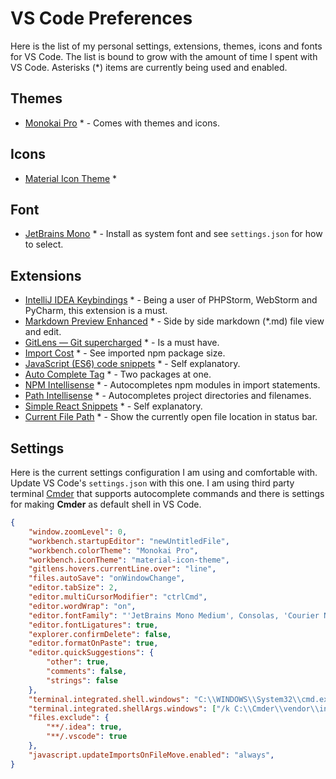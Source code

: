 # VS Code Preferences

Here is the list of my personal settings, extensions, themes, icons and fonts for VS Code. The list is bound to grow with the amount of time I spent with VS Code. Asterisks (*) items are currently being used and enabled.



## Themes

- [Monokai Pro](https://marketplace.visualstudio.com/items?itemName=monokai.theme-monokai-pro-vscode&ssr=false) * - Comes with themes and icons.



## Icons

- [Material Icon Theme](https://marketplace.visualstudio.com/items?itemName=PKief.material-icon-theme) *



## Font

- [JetBrains Mono](https://www.jetbrains.com/lp/mono/) * - Install as system font and see `settings.json` for how to select.



## Extensions

- [IntelliJ IDEA Keybindings](https://marketplace.visualstudio.com/items?itemName=k--kato.intellij-idea-keybindings) * - Being a user of PHPStorm, WebStorm and PyCharm, this extension is a must.
- [Markdown Preview Enhanced](https://marketplace.visualstudio.com/items?itemName=shd101wyy.markdown-preview-enhanced) * - Side by side markdown (*.md) file view and edit.
- [GitLens — Git supercharged](https://marketplace.visualstudio.com/items?itemName=eamodio.gitlens) * - Is a must have.
- [Import Cost](https://marketplace.visualstudio.com/items?itemName=wix.vscode-import-cost) * - See imported npm package size.
- [JavaScript (ES6) code snippets](https://marketplace.visualstudio.com/items?itemName=xabikos.JavaScriptSnippets) * - Self explanatory.
- [Auto Complete Tag](https://marketplace.visualstudio.com/items?itemName=formulahendry.auto-complete-tag) * - Two packages at one.
- [NPM Intellisense](https://marketplace.visualstudio.com/items?itemName=christian-kohler.npm-intellisense) * - Autocompletes npm modules in import statements.
- [Path Intellisense](https://marketplace.visualstudio.com/items?itemName=christian-kohler.path-intellisense) * - Autocompletes project directories and filenames.
- [Simple React Snippets](https://marketplace.visualstudio.com/items?itemName=burkeholland.simple-react-snippets) * - Self explanatory.
- [Current File Path](https://marketplace.visualstudio.com/items?itemName=YoshinoriN.current-file-path) * - Show the currently open file location in status bar.



## Settings

Here is the current settings configuration I am using and comfortable with. Update VS Code's `settings.json` with this one. I am using third party terminal [Cmder](https://cmder.net/) that supports autocomplete commands and there is settings for making **Cmder** as default shell in VS Code.

```json
{
    "window.zoomLevel": 0,
    "workbench.startupEditor": "newUntitledFile",
    "workbench.colorTheme": "Monokai Pro",
    "workbench.iconTheme": "material-icon-theme",
    "gitlens.hovers.currentLine.over": "line",
    "files.autoSave": "onWindowChange",
    "editor.tabSize": 2,
    "editor.multiCursorModifier": "ctrlCmd",
    "editor.wordWrap": "on",
    "editor.fontFamily": "'JetBrains Mono Medium', Consolas, 'Courier New', monospace",
    "editor.fontLigatures": true,
    "explorer.confirmDelete": false,
    "editor.formatOnPaste": true,
    "editor.quickSuggestions": {
        "other": true,
        "comments": false,
        "strings": false
    },
    "terminal.integrated.shell.windows": "C:\\WINDOWS\\System32\\cmd.exe",
    "terminal.integrated.shellArgs.windows": ["/k C:\\Cmder\\vendor\\init.bat"],
    "files.exclude": {
        "**/.idea": true,
        "**/.vscode": true
    },
    "javascript.updateImportsOnFileMove.enabled": "always",
}
```

